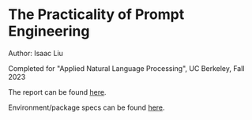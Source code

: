 # The Practicality of Prompt Engineering

Author: Isaac Liu

Completed for "Applied Natural Language Processing", UC Berkeley, Fall 2023

The report can be found [here](Report/Report.pdf).

Environment/package specs can be found [here](https://github.com/ijyliu/anlp23-project/blob/main/Code/environment.yml).
